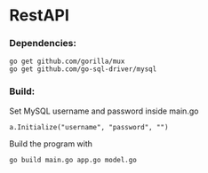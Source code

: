 # RestAPI

### Dependencies:
```
go get github.com/gorilla/mux
go get github.com/go-sql-driver/mysql
```

### Build:

Set MySQL username and password inside main.go
```
a.Initialize("username", "password", "")
```

Build the program with
```
go build main.go app.go model.go
```
